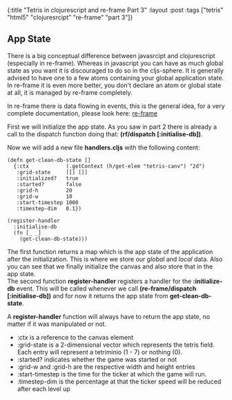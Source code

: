 {:title "Tetris in clojurescript and re-frame Part 3"
 :layout :post
 :tags  ["tetris" "html5" "clojuresrcipt" "re-frame" "part 3"]}
 
## App State

There is a big conceptual difference between javasrcipt and clojurescript (especially in re-frame). Whereas in 
javascript you can have as much global state as you want it is discouraged to do so in the cljs-sphere. It
is generally advised to have one to a few atoms containing your global application state.  
In re-frame it is even more better, you don't declare an atom or global state at all, it is managed by re-frame 
completely.

In re-frame there is data flowing in events, this is the general idea, for a very complete documentation, please
look here: [re-frame](https://github.com/Day8/re-frame)

First we will initialize the app state. As you saw in part 2 there is already a call to the dispatch function
doing that: **(rf/dispatch [:initialise-db])**.

Now we will add a new file **handlers.cljs** with the following content:

    (defn get-clean-db-state []
      {:ctx            (.getContext (h/get-elem "tetris-canv") "2d")
       :grid-state     [[] []]
       :initialized?   true
       :started?       false
       :grid-h         20
       :grid-w         10
       :start-timestep 1000
       :timestep-dim   0.1})
    
    (register-handler
      :initialise-db
      (fn [_ _]
        (get-clean-db-state)))
        
The first function returns a map which is the app state of the application after the initialization. This is where we
store our _global_ and _local_ data. Also you can see that we finally initialize the canvas and also store that
in the app state.  
The second function **register-handler** registers a handler for the **:initialize-db** event. This will be called
whenever we call **(re-frame/dispatch [:initialise-db])** and for now it returns the app state from 
**get-clean-db-state**.

A **register-handler** function will always have to return the app state, no matter if it was manipulated or not.

* :ctx is a reference to the canvas element
* :grid-state is a 2-dimensional vector which represents the tetris field. Each entry will represent a tetriminio 
(1 - 7) or nothing (0).
* :started? indicates whether the game was started or not
* :grid-w and :grid-h are the respective width and height entries
* :start-timestep is the time for the ticker at which the game will run.
* :timestep-dim is the percentage at that the ticker speed will be reduced after each level up


